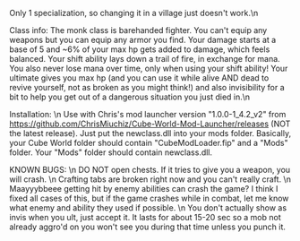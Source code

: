 Only 1 specialization, so changing it in a village just doesn't work.\n

Class info: The monk class is barehanded fighter. You can't equip any weapons but you can equip any armor you find. Your damage starts at a base of 5 and ~6% of your max hp gets added to damage, which feels balanced. Your shift ability lays down a trail of fire, in exchange for mana. You also never lose mana over time, only when using your shift ability! Your ultimate gives you max hp (and you can use it while alive AND dead to revive yourself, not as broken as you might think!) and also invisibility for a bit to help you get out of a dangerous situation you just died in.\n


Installation: \n
Use with Chris's mod launcher version "1.0.0-1_4.2_v2" from https://github.com/ChrisMiuchiz/Cube-World-Mod-Launcher/releases (NOT the latest release). Just put the newclass.dll into your mods folder. Basically, your Cube World folder should contain "CubeModLoader.fip" and a "Mods" folder. Your "Mods" folder should contain newclass.dll.


KNOWN BUGS: \n
DO NOT open chests. If it tries to give you a weapon, you will crash. \n
Crafting tabs are broken right now and you can't really craft. \n
Maayyybbeee getting hit by enemy abilities can crash the game? I think I fixed all cases of this, but if the game crashes while in combat, let me know what enemy and ability they used if possible. \n
You don't actually show as invis when you ult, just accept it. It lasts for about 15-20 sec so a mob not already aggro'd on you won't see you during that time unless you punch it.
